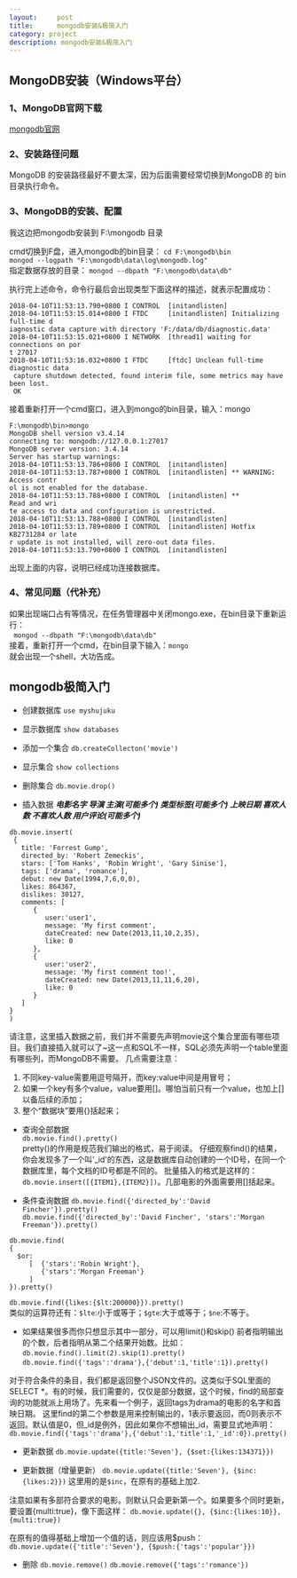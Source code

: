 ```yaml
---
layout:     post
title:      mongodb安装&极简入门
category: project
description: mongodb安装&极简入门
---
```


## MongoDB安装（Windows平台）

### 1、MongoDB官网下载
[mongodb官网](https://www.mongodb.com/)

### 2、安装路径问题
MongoDB 的安装路径最好不要太深，因为后面需要经常切换到MongoDB 的 bin 目录执行命令。

### 3、MongoDB的安装、配置
我这边把mongodb安装到 F:\mongodb 目录

cmd切换到F盘，进入mongodb的bin目录： `cd F:\mongodb\bin`  
`mongod --logpath "F:\mongodb\data\log\mongodb.log"`  
指定数据存放的目录： `mongod --dbpath "F:\mongodb\data\db"`  

执行完上述命令，命令行最后会出现类型下面这样的描述，就表示配置成功：
```
2018-04-10T11:53:13.790+0800 I CONTROL  [initandlisten]
2018-04-10T11:53:15.014+0800 I FTDC     [initandlisten] Initializing full-time d
iagnostic data capture with directory 'F:/data/db/diagnostic.data'
2018-04-10T11:53:15.021+0800 I NETWORK  [thread1] waiting for connections on por
t 27017
2018-04-10T11:53:16.032+0800 I FTDC     [ftdc] Unclean full-time diagnostic data
 capture shutdown detected, found interim file, some metrics may have been lost.
 OK
```
接着重新打开一个cmd窗口，进入到mongo的bin目录，输入：mongo
```
F:\mongodb\bin>mongo
MongoDB shell version v3.4.14
connecting to: mongodb://127.0.0.1:27017
MongoDB server version: 3.4.14
Server has startup warnings:
2018-04-10T11:53:13.786+0800 I CONTROL  [initandlisten]
2018-04-10T11:53:13.787+0800 I CONTROL  [initandlisten] ** WARNING: Access contr
ol is not enabled for the database.
2018-04-10T11:53:13.788+0800 I CONTROL  [initandlisten] **          Read and wri
te access to data and configuration is unrestricted.
2018-04-10T11:53:13.788+0800 I CONTROL  [initandlisten]
2018-04-10T11:53:13.789+0800 I CONTROL  [initandlisten] Hotfix KB2731284 or late
r update is not installed, will zero-out data files.
2018-04-10T11:53:13.790+0800 I CONTROL  [initandlisten]
```
出现上面的内容，说明已经成功连接数据库。

### 4、常见问题（代补充）
如果出现端口占有等情况，在任务管理器中关闭mongo.exe，在bin目录下重新运行：  
   `mongod --dbpath "F:\mongodb\data\db"`  
   接着，重新打开一个cmd，在bin目录下输入：`mongo`  
   就会出现一个shell，大功告成。

## mongodb极简入门
- 创建数据库
`use myshujuku`

- 显示数据库
`show databases`

- 添加一个集合
`db.createCollecton('movie')`

- 显示集合
`show collections`

- 删除集合
`db.movie.drop()`

- 插入数据
***电影名字
导演
主演(可能多个)
类型标签(可能多个)
上映日期
喜欢人数
不喜欢人数
用户评论(可能多个)***
```
db.movie.insert(
 {
   title: 'Forrest Gump', 
   directed_by: 'Robert Zemeckis',
   stars: ['Tom Hanks', 'Robin Wright', 'Gary Sinise'],
   tags: ['drama', 'romance'],
   debut: new Date(1994,7,6,0,0),
   likes: 864367,
   dislikes: 30127,
   comments: [	
      {
         user:'user1',
         message: 'My first comment',
         dateCreated: new Date(2013,11,10,2,35),
         like: 0 
      },
      {
         user:'user2',
         message: 'My first comment too!',
         dateCreated: new Date(2013,11,11,6,20),
         like: 0 
      }
   ]
}
)
```
请注意，这里插入数据之前，我们并不需要先声明movie这个集合里面有哪些项目。我们直接插入就可以了~这一点和SQL不一样，SQL必须先声明一个table里面有哪些列，而MongoDB不需要。
几点需要注意：
1. 不同key-value需要用逗号隔开，而key:value中间是用冒号；
2. 如果一个key有多个value，value要用[]。哪怕当前只有一个value，也加上[]以备后续的添加；
3. 整个“数据块”要用{}括起来；

- 查询全部数据  
`db.movie.find().pretty()`    
pretty()的作用是规范我们输出的格式，易于阅读。
仔细观察find()的结果，你会发现多了一个叫'_id'的东西，这是数据库自动创建的一个ID号，在同一个数据库里，每个文档的ID号都是不同的。
批量插入的格式是这样的：`db.movie.insert([{ITEM1},{ITEM2}])`。几部电影的外面需要用[]括起来。

- 条件查询数据
`db.movie.find({'directed_by':'David Fincher'}).pretty()`  
`db.movie.find({'directed_by':'David Fincher', 'stars':'Morgan Freeman'}).pretty()`  
```
db.movie.find(
{
  $or: 
     [  {'stars':'Robin Wright'}, 
        {'stars':'Morgan Freeman'}
     ]
}).pretty()
```
`db.movie.find({likes:{$lt:200000}}).pretty()`  
类似的运算符还有：`$lte`:小于或等于；`$gte`:大于或等于；`$ne`:不等于。

- 如果结果很多而你只想显示其中一部分，可以用limit()和skip()
  前者指明输出的个数，后者指明从第二个结果开始数。比如：
`db.movie.find().limit(2).skip(1).pretty()`  
`db.movie.find({'tags':'drama'},{'debut':1,'title':1}).pretty()`  

对于符合条件的条目，我们都是返回整个JSON文件的。这类似于SQL里面的SELECT *。有的时候，我们需要的，仅仅是部分数据，这个时候，find的局部查询的功能就派上用场了。先来看一个例子，返回tags为drama的电影的名字和首映日期。
这里find的第二个参数是用来控制输出的，1表示要返回，而0则表示不返回。默认值是0，但_id是例外，因此如果你不想输出_id，需要显式地声明：  
`db.movie.find({'tags':'drama'},{'debut':1,'title':1,'_id':0}).pretty()`  

- 更新数据
`db.movie.update({title:'Seven'}, {$set:{likes:134371}})`

- 更新数据（增量更新）
`db.movie.update({title:'Seven'}, {$inc:{likes:2}})`
这里用的是`$inc`，在原有的基础上加2.

注意如果有多部符合要求的电影。则默认只会更新第一个。如果要多个同时更新，要设置{multi:true}，像下面这样：
`db.movie.update({}, {$inc:{likes:10}},{multi:true})`

在原有的值得基础上增加一个值的话，则应该用$push：
`db.movie.update({'title':'Seven'}, {$push:{'tags':'popular'}})`

- 删除
`db.movie.remove()`
`db.movie.remove({'tags':'romance'})`
